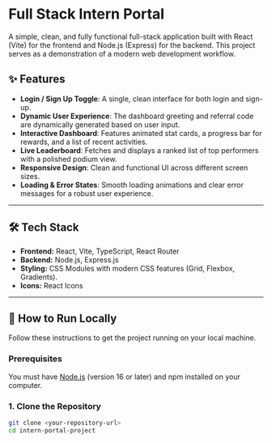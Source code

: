 # Full Stack Intern Portal

A simple, clean, and fully functional full-stack application built with React (Vite) for the frontend and Node.js (Express) for the backend. This project serves as a demonstration of a modern web development workflow.

## ✨ Features

- **Login / Sign Up Toggle**: A single, clean interface for both login and sign-up.
- **Dynamic User Experience**: The dashboard greeting and referral code are dynamically generated based on user input.
- **Interactive Dashboard**: Features animated stat cards, a progress bar for rewards, and a list of recent activities.
- **Live Leaderboard**: Fetches and displays a ranked list of top performers with a polished podium view.
- **Responsive Design**: Clean and functional UI across different screen sizes.
- **Loading & Error States**: Smooth loading animations and clear error messages for a robust user experience.

---

## 🛠️ Tech Stack

- **Frontend:** React, Vite, TypeScript, React Router
- **Backend:** Node.js, Express.js
- **Styling:** CSS Modules with modern CSS features (Grid, Flexbox, Gradients).
- **Icons:** React Icons

---

## 🚀 How to Run Locally

Follow these instructions to get the project running on your local machine.

### Prerequisites

You must have [Node.js](https://nodejs.org/) (version 16 or later) and npm installed on your computer.

### 1. Clone the Repository

```bash
git clone <your-repository-url>
cd intern-portal-project
